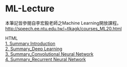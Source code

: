 # ML-Lecture
本筆記皆參閱自李宏毅老師之Machine Learning開放課程。  
http://speech.ee.ntu.edu.tw/~tlkagk/courses_ML20.html  
  
HTML  
[1. Summary Introduction](https://abner0627.github.io/ML-Lecture/Summary/HTML/Summary_Introduction.html)  
[2. Summary_Deep Learning](https://abner0627.github.io/ML-Lecture/Summary/HTML/Summary_Deep%20Learning.html)  
[3. Summary_Convolutional Neural Network](https://abner0627.github.io/ML-Lecture/Summary/HTML/Summary_Convolutional%20Neural%20Network.html)  
[4. Summary_Recurrent Neural Network](https://abner0627.github.io/ML-Lecture/Summary/HTML/Summary_Recurrent%20Neural%20Network.html)  
